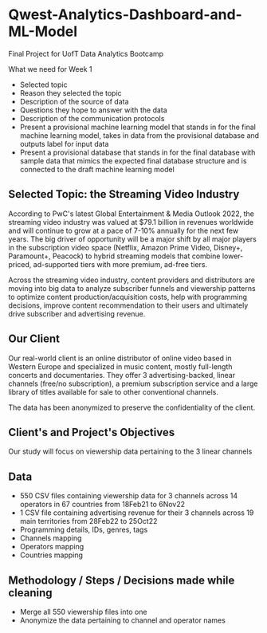 # Qwest-Analytics-Dashboard-and-ML-Model
Final Project for UofT Data Analytics Bootcamp

What we need for Week 1
- Selected topic
- Reason they selected the topic
- Description of the source of data
- Questions they hope to answer with the data
- Description of the communication protocols
- Present a provisional machine learning model that stands in for the final machine learning model, takes in data from the provisional database and outputs label for input data
- Present a provisional database that stands in for the final database with sample data that mimics the expected final database structure and is connected to the draft machine learning model


## Selected Topic: the Streaming Video Industry

According to PwC's latest Global Entertainment & Media Outlook 2022, the streaming video industry was valued at $79.1 billion in revenues worldwide and will continue to grow at a pace of 7-10% annually for the next few years. The big driver of opportunity will be a major shift by all major players in the subscription video space (Netflix, Amazon Prime Video, Disney+, Paramount+, Peacock) to hybrid streaming models that combine lower-priced, ad-supported tiers with more premium, ad-free tiers.

Across the streaming video industry, content providers and distributors are moving into big data to analyze subscriber funnels and viewership patterns to optimize content production/acquisition costs, help with programming decisions, improve content recommendation to their users and ultimately drive subscriber and advertising revenue.

## Our Client

Our real-world client is an online distributor of online video based in Western Europe and specialized in music content, mostly full-length concerts and documentaries. They offer 3 advertising-backed, linear channels (free/no subscription), a premium subscription service and a large library of titles available for sale to other conventional channels.

The data has been anonymized to preserve the confidentiality of the client.

## Client's and Project's Objectives

Our study will focus on viewership data pertaining to the 3 linear channels

## Data
- 550 CSV files containing viewership data for 3 channels across 14 operators in 67 countries from 18Feb21 to 6Nov22
- 1 CSV file containing advertising revenue for their 3 channels across 19 main territories from 28Feb22 to 25Oct22
- Programming details, IDs, genres, tags
- Channels mapping
- Operators mapping
- Countries mapping

## Methodology / Steps / Decisions made while cleaning
- Merge all 550 viewership files into one
- Anonymize the data pertaining to channel and operator names

